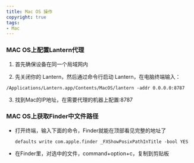 ```yaml
---
title: Mac OS 操作 
copyright: true
tags:
- Mac
---
```


### MAC OS上配置Lantern代理

1. 首先确保设备在同一个局域网内

2. 先关闭你的 Lantern，然后通过命令行启动 Lantern，在电脑终端输入：
<!--more-->
   ```
   /Applications/Lantern.app/Contents/MacOS/lantern -addr 0.0.0.0:8787 
   ```

3. 找到Mac的IP地址，在需要代理的机器上配置<mac-ip>:8787

### MAC OS上获取Finder中文件路径

- 打开终端，输入下面的命令，Finder就能在顶部看见完整的地址了

  ```
  defaults write com.apple.finder _FXShowPosixPathInTitle -bool YES
  ```


- 在Finder里，对选中的文件，command+option+c，复制到剪贴板

